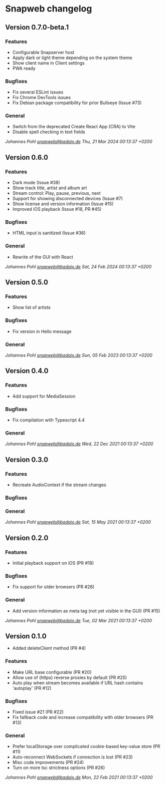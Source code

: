 # Snapweb changelog

## Version 0.7.0-beta.1

### Features

- Configurable Snapserver host
- Apply dark or light theme depending on the system theme
- Show client name in Client settings
- PWA ready

### Bugfixes

- Fix several ESLint issues
- Fix Chrome DevTools issues
- Fix Debian package compatibility for prior Bullseye (Issue #73)

### General

- Switch from the deprecated Create React App (CRA) to Vite
- Disable spell checking in text fields

_Johannes Pohl <snapweb@badaix.de>  Thu, 21 Mar 2024 00:13:37 +0200_

## Version 0.6.0

### Features

- Dark mode (Issue #38)
- Show track title, artist and album art
- Stream control: Play, pause, previous, next
- Support for showing disconnected devices (Issue #7)
- Show license and version information (Issue #15)
- Improved iOS playback (Issue #18, PR #45)

### Bugfixes

- HTML input is sanitized (Issue #36)

### General

- Rewrite of the GUI with React

_Johannes Pohl <snapweb@badaix.de>  Sat, 24 Feb 2024 00:13:37 +0200_

## Version 0.5.0

### Features

- Show list of artists

### Bugfixes

- Fix version in Hello message

### General

_Johannes Pohl <snapweb@badaix.de>  Sun, 05 Feb 2023 00:13:37 +0200_

## Version 0.4.0

### Features

- Add support for MediaSession

### Bugfixes

- Fix compilation with Typescript 4.4

### General

_Johannes Pohl <snapweb@badaix.de>  Wed, 22 Dec 2021 00:13:37 +0200_

## Version 0.3.0

### Features

- Recreate AudioContext if the stream changes

### Bugfixes

### General

_Johannes Pohl <snapweb@badaix.de>  Sat, 15 May 2021 00:13:37 +0200_

## Version 0.2.0

### Features

- Initial playback support on iOS (PR #18)

### Bugfixes

- Fix support for older browsers (PR #28)

### General

- Add version information as meta tag (not yet visible in the GUI) (PR #15)

_Johannes Pohl <snapweb@badaix.de>  Tue, 02 Mar 2021 00:13:37 +0200_

## Version 0.1.0

- Added deleteClient method (PR #4)

### Features

- Make URL base configurable (PR #20)
- Allow use of (https) reverse proxies by default (PR #25)
- Auto play when stream becomes available if URL hash contains 'autoplay' (PR #12)

### Bugfixes

- Fixed issue #21 (PR #22)
- Fix fallback code and increase compatibility with older browsers (PR #13)

### General

- Prefer localStorage over complicated cookie-based key-value store (PR #11)
- Auto-reconnect WebSockets if connection is lost (PR #23)
- Misc code improvements (PR #24)
- Turn on more tsc strictness options (PR #26)

_Johannes Pohl <snapweb@badaix.de>  Mon, 22 Feb 2021 00:13:37 +0200_

